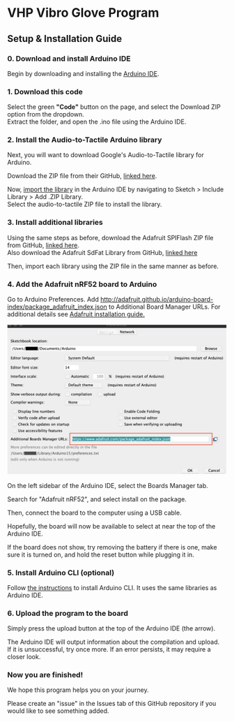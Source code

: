 # VHP Vibro Glove Program

## Setup & Installation Guide

### 0. Download and install Arduino IDE

Begin by downloading and installing the [Arduino IDE](https://support.arduino.cc/hc/en-us/articles/360019833020-Download-and-install-Arduino-IDE).

### 1. Download this code

Select the green **"Code"** button on the page, and select the Download ZIP option from the dropdown. <br>
Extract the folder, and open the .ino file using the Arduino IDE.

### 2. Install the Audio-to-Tactile Arduino library

Next, you will want to download Google's Audio-to-Tactile library for Arduino.

Download the ZIP file from their GitHub, [linked here](https://github.com/google/audio-to-tactile/archive/refs/heads/main.zip).

Now, [import the library](https://docs.arduino.cc/software/ide-v1/tutorials/installing-libraries#importing-a-zip-library) in the Arduino IDE by navigating to Sketch > Include Library > Add .ZIP Library. <br>
Select the audio-to-tactile ZIP file to install the library.

### 3. Install additional libraries

Using the same steps as before, download the Adafruit SPIFlash ZIP file from GitHub, [linked here](https://github.com/adafruit/Adafruit_SPIFlash/archive/refs/heads/master.zip). <br>
Also download the Adafruit SdFat Library from GitHub, [linked here](https://github.com/adafruit/SdFat/archive/refs/heads/master.zip)

Then, import each library using the ZIP file in the same manner as before.

### 4. Add the Adafruit nRF52 board to Arduino

Go to Arduino Preferences. Add http://adafruit.github.io/arduino-board-index/package_adafruit_index.json to Additional Board Manager URLs. For additional details see [Adafruit installation guide.](https://learn.adafruit.com/introducing-the-adafruit-nrf52840-feather/arduino-bsp-setup)

![Alt text](image.png)

On the left sidebar of the Arduino IDE, select the Boards Manager tab.

Search for "Adafruit nRF52", and select install on the package.

Then, connect the board to the computer using a USB cable.

Hopefully, the board will now be available to select at near the top of the Arduino IDE.

If the board does not show, try removing the battery if there is one, make sure it is turned on, and hold the reset button while plugging it in.

### 5. Install Arduino CLI (optional)

Follow [the instructions](https://github.com/arduino/arduino-cli) to install Arduino CLI. It uses the same libraries as Arduino IDE.

### 6. Upload the program to the board

Simply press the upload button at the top of the Arduino IDE (the arrow).

The Arduino IDE will output information about the compilation and upload. <br>
If it is unsuccessful, try once more. If an error persists, it may require a closer look.

### Now you are finished!

We hope this program helps you on your journey.

Please create an "issue" in the Issues tab of this GitHub repository if you would like to see something added.
